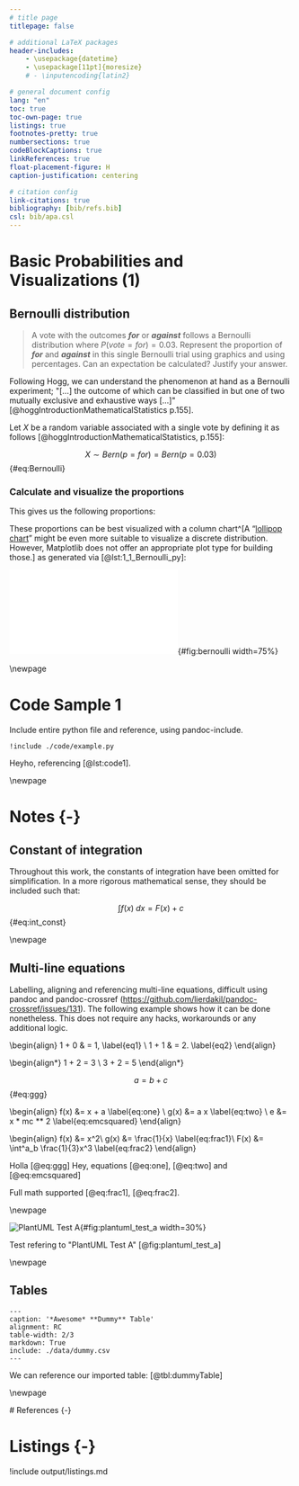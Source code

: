 ```yaml
---
# title page
titlepage: false

# additional LaTeX packages
header-includes:
    - \usepackage{datetime}
    - \usepackage[11pt]{moresize}
    # - \inputencoding{latin2}

# general document config
lang: "en"
toc: true
toc-own-page: true
listings: true
footnotes-pretty: true
numbersections: true
codeBlockCaptions: true
linkReferences: true
float-placement-figure: H
caption-justification: centering

# citation config
link-citations: true
bibliography: [bib/refs.bib]
csl: bib/apa.csl
---
```


# Basic Probabilities and Visualizations (1)

## Bernoulli distribution

> A vote with the outcomes **_for_** or **_against_** follows a Bernoulli
> distribution where $P(vote=for) = 0.03$. Represent the proportion of **_for_**
> and **_against_** in this single Bernoulli trial using graphics and using
> percentages. Can an expectation be calculated? Justify your answer.

Following Hogg, we can understand the phenomenon at hand as a Bernoulli
experiment; "[...] the outcome of which can be classified in but one of two
mutually exclusive and exhaustive ways [...]"
[@hoggIntroductionMathematicalStatistics p.155].

Let $X$ be a random variable associated with a single vote by defining it as
follows [@hoggIntroductionMathematicalStatistics, p.155]:

$$X \sim Bern(p=for) = Bern(p = 0.03)$${#eq:Bernoulli}

### Calculate and visualize the proportions

This gives us the following proportions:

<!-- Multi-line $$ $$ break prettier, always extending $$ to the end of file -->
<!-- $$
\begin{aligned}
P(vote=for) &= 0.03\\
P(vote=against) &= 1 - p = 0.97
\end{aligned}
$${#eq:multi_line} -->

These proportions can be best visualized with a column chart^[A
“[lollipop chart](https://datavizproject.com/data-type/lollipop-chart/)” might
be even more suitable to visualize a discrete distribution. However, Matplotlib
does not offer an appropriate plot type for building those.] as generated via
[@lst:1_1_Bernoulli_py]:

![Bernoulli distribution](output/img/1_1_Bernoulli.pdf){#fig:bernoulli
width=75%}

\newpage

# Code Sample 1

Include entire python file and reference, using pandoc-include.

```{#lst:code1 caption="Listing caption"}
!include ./code/example.py
```

Heyho, referencing [@lst:code1].

\newpage

# Notes {-}

## Constant of integration

Throughout this work, the constants of integration have been omitted for
simplification. In a more rigorous mathematical sense, they should be included
such that:

$$\int f(x) \; dx = F(x) + c$${#eq:int_const}

\newpage

## Multi-line equations

Labelling, aligning and referencing multi-line equations, difficult using pandoc
and pandoc-crossref (https://github.com/lierdakil/pandoc-crossref/issues/131).
The following example shows how it can be done nonetheless. This does not
require any hacks, workarounds or any additional logic.

<!-- prettier-ignore-start -->

\begin{align}
  1 + 0 & = 1, \label{eq1} \\
  1 + 1 & = 2. \label{eq2}
\end{align}

\begin{align*}
  1 + 2 = 3 \\
  3 + 2 = 5
\end{align*}

$$ a = b + c $$ {#eq:ggg}

\begin{align}
  f(x) &= x + a \label{eq:one} \\
  g(x) &= a x \label{eq:two} \\
  e           &= x * mc ** 2 \label{eq:emcsquared}
\end{align}

\begin{align}
  f(x) &= x^2\\
  g(x) &= \frac{1}{x} \label{eq:frac1}\\
  F(x) &= \int^a_b \frac{1}{3}x^3 \label{eq:frac2}
\end{align}

<!-- prettier-ignore-end -->

Holla [@eq:ggg] Hey, equations [@eq:one], [@eq:two] and [@eq:emcsquared]

Full math supported [@eq:frac1], [@eq:frac2].

\newpage

![PlantUML Test A](output/plantuml/PlantUMLTest_A.svg){#fig:plantuml_test_a
width=30%}

Test refering to "PlantUML Test A" [@fig:plantuml_test_a]

\newpage

## Tables

```{#tbl:dummyTable .table}
---
caption: '*Awesome* **Dummy** Table'
alignment: RC
table-width: 2/3
markdown: True
include: ./data/dummy.csv
---
```

We can reference our imported table: [@tbl:dummyTable]

\newpage

<div id="refs">
# References {-}
</div>

# Listings {-}

!include output/listings.md
